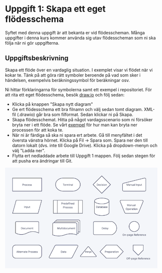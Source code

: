 # Uppgift 1: Skapa ett eget flödesschema

Syftet med denna uppgift är att bekanta er vid flödesscheman. Många uppgifter i denna kurs kommer använda sig utav flödesscheman som ni ska följa när ni gör uppgifterna. 

## Uppgiftsbeskrivning

Skapa ett flöde över en vardaglig situation. I exemplet visar vi flödet när vi kokar te. Tänk på att göra rätt symboler beroende på vad som sker i händelsen, exempelvis beräkningssymbol för beräkningar osv.

Ni hittar förklaringarna för symbolerna samt ett exempel i repositoriet. För att rita ett eget flödesschema, besök [draw.io](https://app.diagrams.net/) och följ sedan:

* Klicka på knappen "Skapa nytt diagram"
* Ge ert flödesschema ett bra filnamn och välj sedan tomt diagram. XML-fil (.drawio) går bra som filformat. Sedan klickar ni på Skapa.
* Skapa flödesschemat. Hitta på något vardagsscenario som ni försöker bryta ner i ett flöde. Se vårt [exempel](flödesschema_exempel.pdf) för hur man kan bryta ner processen för att koka te.
* När ni är färdiga så ska ni spara ert arbete. Gå till menyfältet i det översta vänstra hörnet. Klicka på Fil -> Spara som. Spara ner den till datorn lokalt (dvs. inte till Google Drive). Klicka på dropdown-menyn och välj "Ladda ner".
* Flytta ert nedladdade arbete till Uppgift 1 mappen. Följ sedan stegen för att pusha era ändringar till Git.



![Symboler för flödesschemat](flowchart-symbols.png)